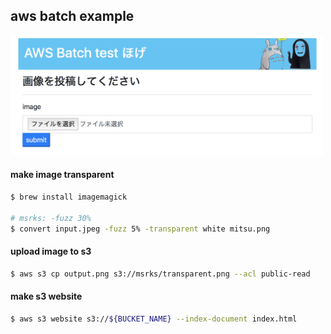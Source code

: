 ## aws batch example

<img src="sample.png" width=500px>

#### make image transparent

```bash
$ brew install imagemagick

# msrks: -fuzz 30%
$ convert input.jpeg -fuzz 5% -transparent white mitsu.png
```

#### upload image to s3

```bash
$ aws s3 cp output.png s3://msrks/transparent.png --acl public-read
```

#### make s3 website

```bash
$ aws s3 website s3://${BUCKET_NAME} --index-document index.html
```
